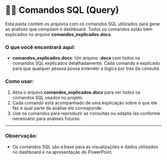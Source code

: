 # 🧑‍💻 Comandos SQL (Query)

Esta pasta contém os arquivos com os comandos SQL utilizados para gerar as análises que compõem o dashboard. Todos os comandos estão bem explicados no arquivo **comandos_explicados.docx**.

### O que você encontrará aqui:
- **comandos_explicados.docx**: Um arquivo **.docx** com todos os comandos SQL explicados detalhadamente. Cada comando é explicado para que qualquer pessoa possa entender a lógica por trás da consulta.

### Como usar:
1. Abra o arquivo **comandos_explicados.docx** para ver todos os comandos SQL usados no projeto.
2. Cada comando está acompanhado de uma explicação sobre o que ele faz e qual parte da análise ele corresponde.
3. Use os comandos para reproduzir as consultas ou adaptá-las conforme necessário para análises futuras.

---

### Observação:
- Os comandos SQL são a base para as visualizações e dados utilizados no dashboard e na apresentação do PowerPoint.

